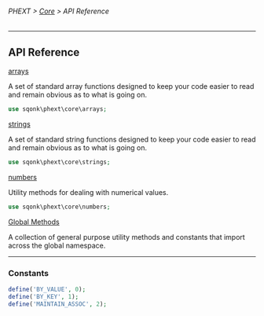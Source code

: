 ###### PHEXT > [Core](../../README.md) > API Reference

------

## API Reference



[arrays](arrays.md)

A set of standard array functions designed to keep your code easier to read and remain obvious as to what is going on.

```php
use sqonk\phext\core\arrays;
```

[strings](strings.md)

A set of standard string functions designed to keep your code easier to read and remain obvious as to what is going on.

```php
use sqonk\phext\core\strings;
```

[numbers](numbers.md)

Utility methods for dealing with numerical values.

```php
use sqonk\phext\core\numbers;
```

[Global Methods](global_functions.md)

A collection of general purpose utility methods and constants that import across the global namespace.





------

### Constants

```php
define('BY_VALUE', 0);
define('BY_KEY', 1);
define('MAINTAIN_ASSOC', 2);
```

